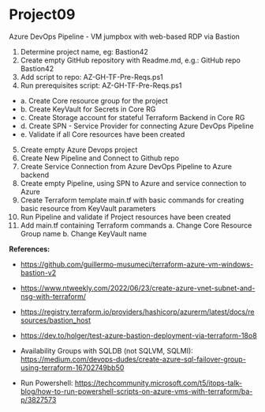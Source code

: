 # Project09
Azure DevOps Pipeline - VM jumpbox with web-based RDP via Bastion

01. Determine project name, eg: Bastion42
02. Create empty GitHub repository with Readme.md, e.g.: GitHub repo Bastion42
03. Add script to repo: AZ-GH-TF-Pre-Reqs.ps1
04. Run prerequisites script: AZ-GH-TF-Pre-Reqs.ps1
- a. Create Core resource group for the project
- b. Create KeyVault for Secrets in Core RG
- c. Create Storage account for stateful Terraform Backend in Core RG
- d. Create SPN - Service Provider for connecting Azure DevOps Pipeline
- e. Validate if all Core resources have been created
05. Create empty Azure Devops project
06. Create New Pipeline and Connect to Github repo
07. Create Service Connection from Azure DevOps Pipeline to Azure backend
08. Create empty Pipeline, using SPN to Azure and service connection to Azure
09. Create Terraform template main.tf with basic commands for creating basic resource from KeyVault parameters
10. Run Pipeline and validate if Project resources have been created
11. Add main.tf containing Terraform commands
 	a. Change Core Resource Group name 
	b. Change KeyVault name


**References:**
- https://github.com/guillermo-musumeci/terraform-azure-vm-windows-bastion-v2
- https://www.ntweekly.com/2022/06/23/create-azure-vnet-subnet-and-nsg-with-terraform/
- https://registry.terraform.io/providers/hashicorp/azurerm/latest/docs/resources/bastion_host
- https://dev.to/holger/test-azure-bastion-deployment-via-terraform-18o8

- Availability Groups with SQLDB (not SQLVM, SQLMI): https://medium.com/devops-dudes/create-azure-sql-failover-group-using-terraform-16702749bb50
- Run Powershell: https://techcommunity.microsoft.com/t5/itops-talk-blog/how-to-run-powershell-scripts-on-azure-vms-with-terraform/ba-p/3827573
